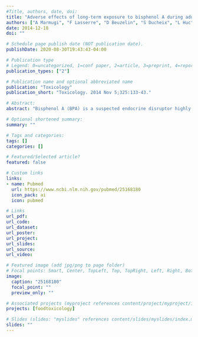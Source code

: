 ```yaml
---
#Title, authors, date, doi:
title: "Adverse effects of long-term exposure to bisphenol A during adulthood leading to hyperglycaemia and hypercholesterolemia in mice."
authors: ["A Marmugi", "F Lasserre", "D Beuzelin", "S Ducheix", "L Huc", "A Polizzi", "M Chetivaux", "T Pineau", "P Martin", "H Guillou", "L Mselli-Lakhal"]
date: 2014-12-18
doi: ""

# Schedule page publish date (NOT publication date).
publishDate: 2020-08-30T19:43:43-04:00

# Publication type
# Legend: 0=uncategorized, 1=conf paper, 2=article, 3=preprint, 4=report, 5=book, 6=book chapter, 7=thesis, 8=patent
publication_types: ["2"]

# Publication name and optional abbreviated name
publication: "Toxicology"
publication_short: "Toxicology. 2014 Nov 5;325:133-43."

# Abstract:
abstract: "Bisphenol A (BPA) is a suspected endocrine disruptor highly prevalent in our environment since it is used as monomer of polycarbonate plastics and epoxy resins. Recent epidemiological and animal studies have suggested that BPA exposure may influence the development of obesity and related pathologies such as type 2 diabetes, and cardiovascular diseases. However, experimental studies have often focused on short-term exposures. In this study, we investigated the effect of several months of BPA exposure on hepatic and plasma metabolic markers in adult mice. Male CD1 mice were exposed during 8 months to five different BPA doses below or equivalent to the current no observed adverse effect level (NOAEL: 5000 mug/kg/day) through drinking water. Plasma lipid profiles and liver transcriptomic analysis were performed in control and BPA-treated animals. We report a specific impact of BPA exposure on glycaemia, glucose tolerance and cholesterolemia. Consistent with the hypercholesterolemia in BPA-treated animals, RT-qPCR performed on hepatic mRNA from same animals demonstrated an overexpression of key genes involved in cholesterol biosynthesis, namely, Mvd, Lss Hmgcr, and Sqle. BPA also induced the expression of the sterol regulatory element-binding proteins 2, a master regulator of hepatic cholesterol biosynthesis. As shown by the plasma lathosterol to cholesterol ratio, a surrogate marker for cholesterol biosynthesis, whole body cholesterol de novo synthesis was also increased in BPA-exposed animals. These original results are consistent with many epidemiological studies reporting on a link between BPA exposure and the onset of cardiovascular diseases."

# Optional shortened summary:
summary: ""

# Tags and categories:
tags: []
categories: []

# Featured/Selected article?
featured: false

# Custom links
links:
- name: Pubmed
  url: https://www.ncbi.nlm.nih.gov/pubmed/25168180
  icon_pack: ai
  icon: pubmed

# Links
url_pdf:
url_code:
url_dataset:
url_poster:
url_project:
url_slides:
url_source:
url_video:

# Featured image (add jpg/png to page folder)
# Focal points: Smart, Center, TopLeft, Top, TopRight, Left, Right, BottomLeft, Bottom, BottomRight
image: 
  caption: "25168180"
  focal_point: ""
  preview_only: ""

# Associated projects (myproject references content/project/myproject/index.md)
projects: [foodtoxicology]

# Slides (slides: "myslides" references content/slides/myslides/index.md)
slides: ""
---
```

